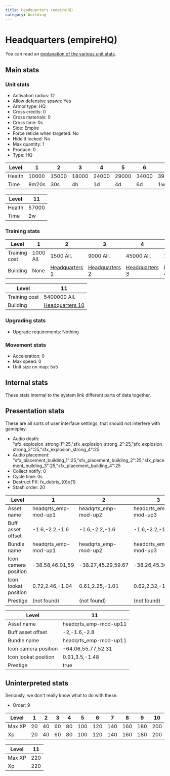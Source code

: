 ```yaml
---
title: Headquarters (empireHQ)
category: building
---
```


# Headquarters (empireHQ)

You can read an [explanation  of the various unit stats](unitexplained.md).

## Main stats

### Unit stats

  * Activation radius: 12
  * Allow defensive spawn: Yes
  * Armor type: HQ
  * Cross credits: 0
  * Cross materials: 0
  * Cross time: 0s
  * Side: Empire
  * Force reticle when targeted: No
  * Hide if locked: No
  * Max quantity: 1
  * Produce: 0
  * Type: HQ

|Level |1    |2    |3    |4    |5    |6    |7    |8    |9    |10   |
|------|-----|-----|-----|-----|-----|-----|-----|-----|-----|-----|
|Health|10000|15000|18000|24000|29000|34000|39000|44000|49000|54000|
|Time  |8m20s|30s  |4h   |1d   |4d   |6d   |1w1d |1w3d |1w5d |2w   |


|Level |11   |
|------|-----|
|Health|57000|
|Time  |2w   |


### Training stats

|Level        |1        |2                              |3                              |4                              |5                              |6                              |7                              |8                              |9                              |10                             |
|-------------|---------|-------------------------------|-------------------------------|-------------------------------|-------------------------------|-------------------------------|-------------------------------|-------------------------------|-------------------------------|-------------------------------|
|Training cost|1000 All.|1500 All.                      |9000 All.                      |45000 All.                     |135000 All.                    |275000 All.                    |750000 All.                    |900000 All.                    |2000000 All.                   |3600000 All.                   |
|Building     |None     |[Headquarters 1](empireHQ.html)|[Headquarters 2](empireHQ.html)|[Headquarters 3](empireHQ.html)|[Headquarters 4](empireHQ.html)|[Headquarters 5](empireHQ.html)|[Headquarters 6](empireHQ.html)|[Headquarters 7](empireHQ.html)|[Headquarters 8](empireHQ.html)|[Headquarters 9](empireHQ.html)|


|Level        |11                              |
|-------------|--------------------------------|
|Training cost|5400000 All.                    |
|Building     |[Headquarters 10](empireHQ.html)|


### Upgrading stats

  * Upgrade requirements: Nothing

### Movement stats

  * Acceleration: 0
  * Max speed: 0
  * Unit size on map: 5x5

## Internal stats

These stats internal to the system link different parts of data together.


## Presentation stats

These are all sorts of user interface settings, that should not interfere with gameplay.

  * Audio death: "sfx_explosion_strong_1":25,"sfx_explosion_strong_2":25,"sfx_explosion_strong_3":25,"sfx_explosion_strong_4":25
  * Audio placement: "sfx_placement_building_1":25,"sfx_placement_building_2":25,"sfx_placement_building_3":25,"sfx_placement_building_4":25
  * Collect notify: 0
  * Cycle time: 0s
  * Destruct FX: fx_debris_{0}x{1}
  * Stash order: 20

|Level               |1                   |2                   |3                   |4                   |5                   |6                   |7                   |8                   |9                   |10                   |
|--------------------|--------------------|--------------------|--------------------|--------------------|--------------------|--------------------|--------------------|--------------------|--------------------|---------------------|
|Asset name          |headqrts_emp-mod-up1|headqrts_emp-mod-up2|headqrts_emp-mod-up3|headqrts_emp-mod-up4|headqrts_emp-mod-up5|headqrts_emp-mod-up6|headqrts_emp-mod-up7|headqrts_emp-mod-up8|headqrts_emp-mod-up9|headqrts_emp-mod-up10|
|Buff asset offset   |-1.6,-2.2,-1.6      |-1.6,-2.2,-1.6      |-1.6,-2.2,-1.6      |-1.6,-2.2,-1.6      |-1.6,-2.4,-1.6      |-1.6,-2.4,-1.6      |-2,-1.6,-2.8        |-2,-1.6,-2.8        |-2,-1.6,-2.8        |-2,-1.6,-2.8         |
|Bundle name         |headqrts_emp-mod-up1|headqrts_emp-mod-up2|headqrts_emp-mod-up3|headqrts_emp-mod-up4|headqrts_emp-mod-up5|headqrts_emp-mod-up6|headqrts_emp-mod-up7|headqrts_emp-mod-up8|headqrts_emp-mod-up9|headqrts_emp-mod-up10|
|Icon camera position|-38.58,46.01,59     |-38.27,45.29,59.67  |-38.26,45.36,59.67  |-42.32,50.58,66.5   |-42.32,50.55,66.52  |-42.25,50.5,66.56   |-42.05,51.09,66.26  |-42.13,51.08,66.21  |-43.86,53.28,68.04  |-64.06,55.77,52.31   |
|Icon lookat position|0.72,2.46,-1.04     |0.61,2.25,-1.01     |0.62,2.32,-1.01     |0.96,2.67,-1.03     |0.96,2.64,-1.01     |1.03,2.59,-0.97     |1.23,3.18,-1.27     |1.15,3.17,-1.32     |0.82,3.78,-1.75     |0.91,3.5,-1.48       |
|Prestige            |(not found)         |(not found)         |(not found)         |(not found)         |(not found)         |(not found)         |(not found)         |(not found)         |(not found)         |(not found)          |


|Level               |11                   |
|--------------------|---------------------|
|Asset name          |headqrts_emp-mod-up11|
|Buff asset offset   |-2,-1.6,-2.8         |
|Bundle name         |headqrts_emp-mod-up11|
|Icon camera position|-64.06,55.77,52.31   |
|Icon lookat position|0.91,3.5,-1.48       |
|Prestige            |true                 |


## Uninterpreted stats

Seriously, we don't really know what to do with these.

  * Order: 9

|Level |1 |2 |3 |4 |5  |6  |7  |8  |9  |10 |
|------|--|--|--|--|---|---|---|---|---|---|
|Max XP|20|40|60|80|100|120|140|160|180|200|
|Xp    |20|40|60|80|100|120|140|160|180|200|


|Level |11 |
|------|---|
|Max XP|220|
|Xp    |220|


